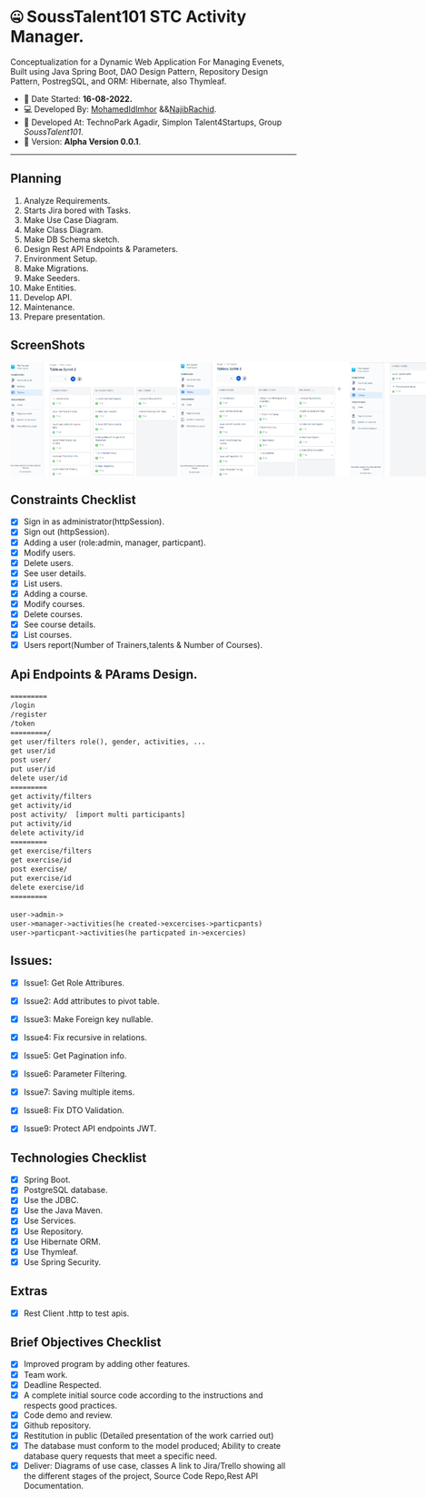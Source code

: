 # :zipper_mouth_face: SoussTalent101 STC Activity Manager.

Conceptualization for a Dynamic Web Application For Managing Evenets, Built using Java Spring Boot,
DAO Design Pattern, Repository Design Pattern, PostregSQL, and ORM: Hibernate, also Thymleaf.

 - :date: Date Started: **16-08-2022.** 
 - :computer:	Developed By: [MohamedIdlmhor](https://github.com/idmed22/) &&[NajibRachid](https://github.com/n4j1Br4ch1D).
 - :office: Developed At: TechnoPark Agadir, Simplon Talent4Startups, Group *SoussTalent101*.
 - :pushpin: Version: **Alpha Version 0.0.1**.

---

<!---## Snapshots

<div style="display:flex">
<img src="/brief13-stc/1.PNG" height="200" width="300"/>
<img src="/brief13-stc/2.PNG" height="200" width="300"/>
<img src="/brief13-stc/3.PNG" height="200" width="300"/>
<img src="/brief13-stc/4.PNG" height="200" width="300"/>
<img src="/brief13-stc/5.PNG" height="200" width="300"/>
<img src="/brief13-stc/6.PNG" height="200" width="300"/>
</div> -->



## Planning

1. Analyze Requirements.
2. Starts Jira bored with Tasks.
3. Make Use Case Diagram.
4. Make Class Diagram.
5. Make DB Schema sketch.
6. Design Rest API Endpoints & Parameters.
7. Environment Setup.
8. Make Migrations.
9. Make Seeders.
10. Make Entities.
11. Develop API.
12. Maintenance.
13. Prepare presentation.

## ScreenShots
<div style="display:flex">
<img src="/brief13-stc/jira1.png" height="200" width="300"/>
<img src="/brief13-stc/jira2.png" height="200" width="300"/>
<img src="/brief13-stc/jira3.png" height="200" width="300"/>
<img src="/brief13-stc/useCase_diagram.png" height="200" width="300"/>
<img src="/brief13-stc/class_diagram.png" height="200" width="300"/>
<img src="/brief13-stc/db_sketch.png" height="200" width="300"/>
<img src="/brief13-stc/tables_seeders.PNG" height="200" width="300"/>
<img src="/brief13-stc/rest_apis.PNG" height="200" width="300"/>
<img src="/brief13-stc/source_code.PNG" height="200" width="300"/>
</div>

## Constraints Checklist

- [X] Sign in as administrator(httpSession).
- [X] Sign out (httpSession).
- [X] Adding a user (role:admin, manager, particpant).
- [X] Modify users.
- [X] Delete users.
- [X] See user details.
- [X] List users.
- [X] Adding a course.
- [X] Modify courses.
- [X] Delete courses.
- [X] See course details.
- [X] List courses.
- [X] Users report(Number of Trainers,talents & Number of Courses).

## Api Endpoints & PArams Design.

```
=========
/login
/register
/token
=========/
get user/filters role(), gender, activities, ...
get user/id
post user/
put user/id
delete user/id
=========
get activity/filters
get activity/id
post activity/  [import multi participants]
put activity/id
delete activity/id
=========
get exercise/filters
get exercise/id
post exercise/
put exercise/id
delete exercise/id
=========

user->admin->
user->manager->activities(he created->excercises->particpants)
user->particpant->activities(he particpated in->excercies)

```

## Issues:
   - [X] Issue1: Get Role Attribures.
   - [X] Issue2: Add attributes to pivot table.
   - [X] Issue3: Make Foreign key nullable.
   - [X] Issue4: Fix recursive in relations.
   - [X] Issue5: Get Pagination info.
   - [X] Issue6: Parameter Filtering.
   - [X] Issue7: Saving multiple items.
   - [X] Issue8: Fix DTO Validation.
   - [X] Issue9: Protect API endpoints JWT.


## Technologies Checklist

- [X] Spring Boot.
- [X] PostgreSQL database.
- [X] Use the JDBC.
- [X] Use the Java Maven.
- [X] Use Services.
- [X] Use Repository.
- [X] Use Hibernate ORM.
- [X] Use Thymleaf.
- [X] Use Spring Security.

## Extras

- [X] Rest Client .http to test apis.


## Brief Objectives Checklist

- [X] Improved program by adding other features.
- [X] Team work.
- [X] Deadline Respected.
- [X] A complete initial source code according to the instructions and respects good practices.
- [X] Code demo and review.
- [X] Github repository.
- [X] Restitution in public (Detailed presentation of the work carried out)
- [X] The database must conform to the model produced; Ability to create database query requests that meet a specific need.
- [X] Deliver: Diagrams of use case, classes A link to Jira/Trello showing all the different stages of the project, Source Code Repo,Rest API Documentation.

